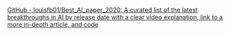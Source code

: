 
[GitHub - louisfb01/Best_AI_paper_2020: A curated list of the latest breakthroughs in AI by release date with a clear video explanation, link to a more in-depth article, and code](https://github.com/louisfb01/Best_AI_paper_2020)
